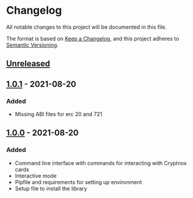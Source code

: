 # Changelog
All notable changes to this project will be documented in this file.

The format is based on [Keep a Changelog](https://keepachangelog.com/en/1.0.0/),
and this project adheres to [Semantic Versioning](https://semver.org/spec/v2.0.0.html).

## [Unreleased]

## [1.0.1] - 2021-08-20

### Added

- Missing ABI files for erc 20 and 721

## [1.0.0] - 2021-08-20

### Added

- Command line interface with commands for interacting with Cryptnox cards
- Interactive mode
- Pipfile and requirements for setting up environment
- Setup file to install the library

[Unreleased]: https://github.com/Cryptnox-Software/cryptnoxcard/compare/v1.0.1...HEAD
[1.0.1]: https://github.com/Cryptnox-Software/cryptnoxcard/compare/v1.0.0...1.0.1
[1.0.0]: https://github.com/Cryptnox-Software/cryptnoxcard/releases/tag/v1.0.0
